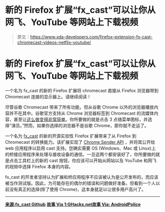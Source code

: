 # 新的 Firefox 扩展“fx_cast”可以让你从网飞、YouTube 等网站上下载视频

> 原文：<https://www.xda-developers.com/firefox-extension-fx-cast-chromecast-videos-netflix-youtube/>

# 新的 Firefox 扩展“fx_cast”可以让你从网飞、YouTube 等网站上下载视频

一个名为 fx_cast 的新的 Firefox 扩展将 chromecast 直接从 Firefox 浏览器带到 Chromecast 连接的显示器上。请继续阅读！

尽管谷歌 Chromecast 带来了所有功能，但从谷歌 Chrome 以外的浏览器播放内容并不在其中。谷歌官方支持从 Chrome 浏览器标签到 Chromecast 的流媒体内容，甚至让[这么做变得非常简单](https://support.google.com/chromecast/answer/3228332?co=GENIE.Platform%3DDesktop&hl=en)。你所要做的就是点击 3 点铬菜单图标，并选择“演员。”然而，如果你选择的浏览器不是谷歌 Chrome，那你就不走运了。

一个名为 [fx_cast](https://github.com/hensm/fx_cast/releases) 的新的开源实验性 Firefox 扩展带来了从 Firefox 到 Chromecast 的转换能力。该扩展实现了 [Chrome Sender API](https://developers.google.com/cast/docs/reference/chrome/) ，并将其公开给 web 应用程序以启用 cast 支持。您确实需要 OS (Windows、Mac 或 Linux)上的桥接应用程序来处理与接收设备的通信。一旦这两个都安装好了，你所要做的就是点击工具栏上的新的 cast 按钮，你应该可以开始从网站以及 YouTube 和网飞的视频中选择 Firefox 本身的内容。

fx_cast 的开发者坚持认为扩展和桥应用程序不应该被认为是公开发布的，而应该被当作测试版。因此，为可能存在的偶尔的错误和问题做好准备。但看到一个人以前没有真正的选择(除了使用 Chrome)，这本身就足以让很多用户高兴了。

* * *

[**来源:fx_cast Github**](https://github.com/hensm/fx_cast/releases) [**故事 Via 1:GHacks.net**](https://www.ghacks.net/2019/03/04/fx_cast-brings-chromecast-streaming-to-firefox-early-look/)[**故事 Via: AndroidPolice**](https://www.androidpolice.com/2019/03/08/experimental-fx_cast-extension-brings-chromecast-support-to-firefox/)